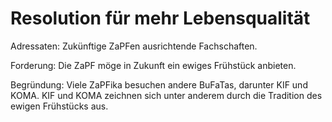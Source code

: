 Resolution für mehr Lebensqualität
==================================

Adressaten: Zukünftige ZaPFen ausrichtende Fachschaften.

Forderung: Die ZaPF möge in Zukunft ein ewiges Frühstück anbieten.

Begründung:
Viele ZaPFika besuchen andere BuFaTas, darunter KIF und KOMA.
KIF und KOMA zeichnen sich unter anderem durch die Tradition des ewigen
Frühstücks aus.
